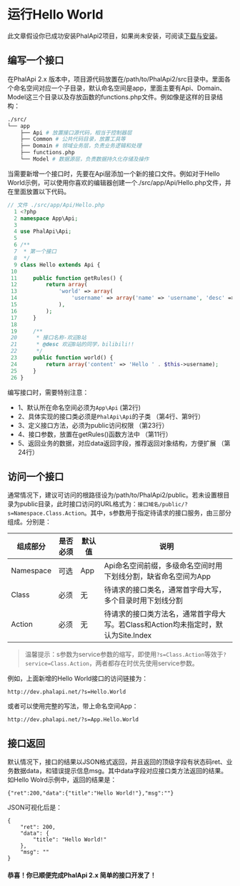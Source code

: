 # 运行Hello World

此文章假设你已成功安装PhalApi2项目，如果尚未安装，可阅读[下载与安装](http://docs.phalapi.net/#/v2.0/download-and-setup)。  

## 编写一个接口

在PhalApi 2.x 版本中，项目源代码放置在/path/to/PhalApi2/src目录中。里面各个命名空间对应一个子目录，默认命名空间是app，里面主要有Api、Domain、Model这三个目录以及存放函数的functions.php文件。例如像是这样的目录结构：  
```bash
./src/
└── app
    ├── Api # 放置接口源代码，相当于控制器层
    ├── Common # 公共代码目录，放置工具等
    ├── Domain # 领域业务层，负责业务逻辑和处理
    ├── functions.php
    └── Model # 数据源层，负责数据持久化存储及操作
```

当需要新增一个接口时，先要在Api层添加一个新的接口文件。例如对于Hello World示例，可以使用你喜欢的编辑器创建一个./src/app/Api/Hello.php文件，并在里面放置以下代码。  
```php
// 文件 ./src/app/Api/Hello.php
  1 <?php
  2 namespace App\Api;
  3 
  4 use PhalApi\Api;
  5 
  6 /**
  7  * 第一个接口
  8  */
  9 class Hello extends Api {
 10 
 11     public function getRules() {
 12         return array(
 13             'world' => array(
 14                 'username' => array('name' => 'username', 'desc' => 'B站账号名称'),
 15             ),
 16         );
 17     }
 18 
 19     /**
 20      * 接口名称-欢迎B站
 21      * @desc 欢迎B站的同学，bilibili!!
 22      */
 23     public function world() {
 24         return array('content' => 'Hello ' . $this->username);
 25     }
 26 }
```

编写接口时，需要特别注意：  

 + 1、默认所在命名空间必须为```App\Api``` (第2行)
 + 2、具体实现的接口类必须是```PhalApi\Api```的子类 （第4行、第9行）
 + 3、定义接口方法，必须为public访问权限  （第23行）
 + 4、接口参数，放置在getRules()函数方法中  （第11行）
 + 5、返回业务的数据，对应data返回字段，推荐返回对象结构，方便扩展 （第24行）

 ## 访问一个接口

 通常情况下，建议可访问的根路径设为/path/to/PhalApi2/public。若未设置根目录为public目录，此时接口访问的URL格式为：```接口域名/public/?s=Namespace.Class.Action```。其中，s参数用于指定待请求的接口服务，由三部分组成。分别是：    

组成部分|是否必须|默认值|说明
---|---|---|---
Namespace|可选|App|Api命名空间前缀，多级命名空间时用下划线分割，缺省命名空间为App
Class|必须|无|待请求的接口类名，通常首字母大写，多个目录时用下划线分割
Action|必须|无|待请求的接口类方法名，通常首字母大写。若Class和Action均未指定时，默认为Site.Index

> 温馨提示：s参数为service参数的缩写，即使用```?s=Class.Action```等效于```?service=Class.Action```，两者都存在时优先使用service参数。

例如，上面新增的Hello World接口的访问链接为：  
```
http://dev.phalapi.net/?s=Hello.World
```

或者可以使用完整的写法，带上命名空间App：  
```
http://dev.phalapi.net/?s=App.Hello.World
```

## 接口返回

默认情况下，接口的结果以JSON格式返回，并且返回的顶级字段有状态码ret、业务数据data，和错误提示信息msg。其中data字段对应接口类方法返回的结果。如Hello Wolrd示例中，返回的结果是：  
```
{"ret":200,"data":{"title":"Hello World!"},"msg":""}
```

JSON可视化后是：  
```
{
    "ret": 200,
    "data": {
        "title": "Hello World!"
    },
    "msg": ""
}
```


#### 恭喜！你已顺便完成PhalApi 2.x 简单的接口开发了！
